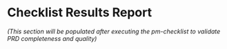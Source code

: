 # Checklist Results Report

_(This section will be populated after executing the pm-checklist to validate PRD completeness and quality)_
